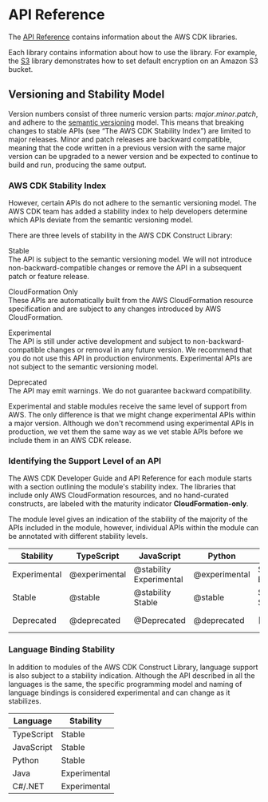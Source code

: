 # API Reference<a name="reference"></a>

The [API Reference](https://docs.aws.amazon.com/cdk/api/latest/docs/aws-construct-library.html) contains information about the AWS CDK libraries\.

Each library contains information about how to use the library\. For example, the [S3](https://docs.aws.amazon.com/cdk/api/latest/docs/aws-s3-readme.html) library demonstrates how to set default encryption on an Amazon S3 bucket\.

## Versioning and Stability Model<a name="versioning"></a>

Version numbers consist of three numeric version parts: *major*\.*minor*\.*patch*, and adhere to the [semantic versioning](https://semver.org) model\. This means that breaking changes to stable APIs \(see “The AWS CDK Stability Index”\) are limited to major releases\. Minor and patch releases are backward compatible, meaning that the code written in a previous version with the same major version can be upgraded to a newer version and be expected to continue to build and run, producing the same output\.

### AWS CDK Stability Index<a name="aws_construct_lib_versioning_stability"></a>

However, certain APIs do not adhere to the semantic versioning model\. The AWS CDK team has added a stability index to help developers determine which APIs deviate from the semantic versioning model\.

There are three levels of stability in the AWS CDK Construct Library:

Stable  
The API is subject to the semantic versioning model\. We will not introduce non\-backward\-compatible changes or remove the API in a subsequent patch or feature release\.

CloudFormation Only  
These APIs are automatically built from the AWS CloudFormation resource specification and are subject to any changes introduced by AWS CloudFormation\.

Experimental  
The API is still under active development and subject to non\-backward\-compatible changes or removal in any future version\. We recommend that you do not use this API in production environments\. Experimental APIs are not subject to the semantic versioning model\.

Deprecated  
The API may emit warnings\. We do not guarantee backward compatibility\.

Experimental and stable modules receive the same level of support from AWS\. The only difference is that we might change experimental APIs within a major version\. Although we don't recommend using experimental APIs in production, we vet them the same way as we vet stable APIs before we include them in an AWS CDK release\.

### Identifying the Support Level of an API<a name="aws_construct_lib_versioning_support"></a>

The AWS CDK Developer Guide and API Reference for each module starts with a section outlining the module's stability index\. The libraries that include only AWS CloudFormation resources, and no hand\-curated constructs, are labeled with the maturity indicator **CloudFormation\-only**\.

The module level gives an indication of the stability of the majority of the APIs included in the module, however, individual APIs within the module can be annotated with different stability levels\.


| Stability | TypeScript | JavaScript | Python | C\#/\.NET | Java | 
| --- |--- |--- |--- |--- |--- |
| Experimental | @experimental | @stability Experimental | @experimental | Stability: Experimental | Stability: Experimental | 
| Stable | @stable | @stability Stable | @stable | Stability: Stable | Stability: Stable | 
| Deprecated | @deprecated | @Deprecated | @deprecated | \[Obsolete\] | Stability: Deprecated | 

### Language Binding Stability<a name="aws_construct_lib_versioning_binding"></a>

In addition to modules of the AWS CDK Construct Library, language support is also subject to a stability indication\. Although the API described in all the languages is the same, the specific programming model and naming of language bindings is considered experimental and can change as it stabilizes\.


| Language | Stability | 
| --- |--- |
| TypeScript | Stable | 
| JavaScript | Stable | 
| Python | Stable | 
| Java | Experimental | 
| C\#/\.NET | Experimental | 

